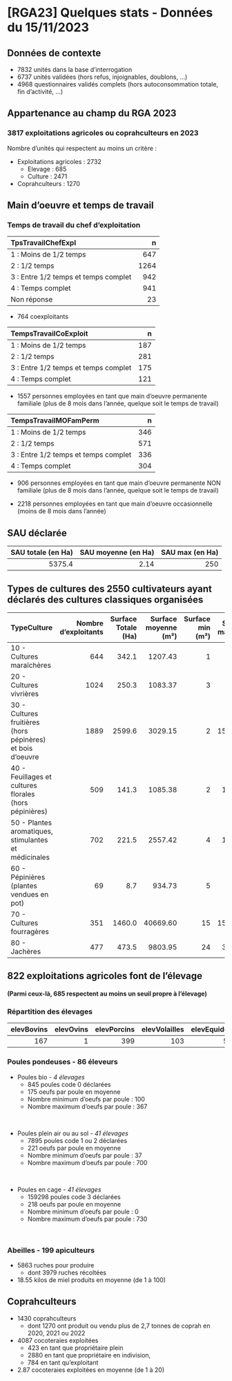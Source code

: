 # \[RGA23\] Quelques stats - Données du 15/11/2023

## Données de contexte

-   7832 unités dans la base d’interrogation
-   6737 unités validées (hors refus, injoignables, doublons, …)
-   4968 questionnaires validés complets (hors autoconsommation totale,
    fin d’activité, …)

## Appartenance au champ du RGA 2023

### 3817 exploitations agricoles ou coprahculteurs en 2023

Nombre d’unités qui respectent au moins un critère :

-   Exploitations agricoles : 2732
    -   Elevage : 685
    -   Culture : 2471
-   Coprahculteurs : 1270

## Main d’oeuvre et temps de travail

### Temps de travail du chef d’exploitation

<table>
<thead>
<tr class="header">
<th style="text-align: left;">TpsTravailChefExpl</th>
<th style="text-align: right;">n</th>
</tr>
</thead>
<tbody>
<tr class="odd">
<td style="text-align: left;">1 : Moins de 1/2 temps</td>
<td style="text-align: right;">647</td>
</tr>
<tr class="even">
<td style="text-align: left;">2 : 1/2 temps</td>
<td style="text-align: right;">1264</td>
</tr>
<tr class="odd">
<td style="text-align: left;">3 : Entre 1/2 temps et temps complet</td>
<td style="text-align: right;">942</td>
</tr>
<tr class="even">
<td style="text-align: left;">4 : Temps complet</td>
<td style="text-align: right;">941</td>
</tr>
<tr class="odd">
<td style="text-align: left;">Non réponse</td>
<td style="text-align: right;">23</td>
</tr>
</tbody>
</table>

-   764 coexploitants

<table>
<thead>
<tr class="header">
<th style="text-align: left;">TempsTravailCoExploit</th>
<th style="text-align: right;">n</th>
</tr>
</thead>
<tbody>
<tr class="odd">
<td style="text-align: left;">1 : Moins de 1/2 temps</td>
<td style="text-align: right;">187</td>
</tr>
<tr class="even">
<td style="text-align: left;">2 : 1/2 temps</td>
<td style="text-align: right;">281</td>
</tr>
<tr class="odd">
<td style="text-align: left;">3 : Entre 1/2 temps et temps complet</td>
<td style="text-align: right;">175</td>
</tr>
<tr class="even">
<td style="text-align: left;">4 : Temps complet</td>
<td style="text-align: right;">121</td>
</tr>
</tbody>
</table>

-   1557 personnes employées en tant que main d’oeuvre permanente
    familiale (plus de 8 mois dans l’année, quelque soit le temps de
    travail)

<table>
<thead>
<tr class="header">
<th style="text-align: left;">TempsTravailMOFamPerm</th>
<th style="text-align: right;">n</th>
</tr>
</thead>
<tbody>
<tr class="odd">
<td style="text-align: left;">1 : Moins de 1/2 temps</td>
<td style="text-align: right;">346</td>
</tr>
<tr class="even">
<td style="text-align: left;">2 : 1/2 temps</td>
<td style="text-align: right;">571</td>
</tr>
<tr class="odd">
<td style="text-align: left;">3 : Entre 1/2 temps et temps complet</td>
<td style="text-align: right;">336</td>
</tr>
<tr class="even">
<td style="text-align: left;">4 : Temps complet</td>
<td style="text-align: right;">304</td>
</tr>
</tbody>
</table>

-   906 personnes employées en tant que main d’oeuvre permanente NON
    familiale (plus de 8 mois dans l’année, quelque soit le temps de
    travail)

-   2218 personnes employées en tant que main d’oeuvre occasionnelle
    (moins de 8 mois dans l’année)

## SAU déclarée

<table>
<thead>
<tr class="header">
<th style="text-align: right;">SAU totale (en Ha)</th>
<th style="text-align: right;">SAU moyenne (en Ha)</th>
<th style="text-align: right;">SAU max (en Ha)</th>
</tr>
</thead>
<tbody>
<tr class="odd">
<td style="text-align: right;">5375.4</td>
<td style="text-align: right;">2.14</td>
<td style="text-align: right;">250</td>
</tr>
</tbody>
</table>

## Types de cultures des 2550 cultivateurs ayant déclarés des cultures classiques organisées

<table>
<colgroup>
<col style="width: 38%" />
<col style="width: 13%" />
<col style="width: 12%" />
<col style="width: 13%" />
<col style="width: 10%" />
<col style="width: 10%" />
</colgroup>
<thead>
<tr class="header">
<th style="text-align: left;">TypeCulture</th>
<th style="text-align: right;">Nombre d’exploitants</th>
<th style="text-align: right;">Surface Totale (Ha)</th>
<th style="text-align: right;">Surface moyenne (m²)</th>
<th style="text-align: right;">Surface min (m²)</th>
<th style="text-align: right;">Surface max (m²)</th>
</tr>
</thead>
<tbody>
<tr class="odd">
<td style="text-align: left;">10 - Cultures maraîchères</td>
<td style="text-align: right;">644</td>
<td style="text-align: right;">342.1</td>
<td style="text-align: right;">1207.43</td>
<td style="text-align: right;">1</td>
<td style="text-align: right;">60000</td>
</tr>
<tr class="even">
<td style="text-align: left;">20 - Cultures vivrières</td>
<td style="text-align: right;">1024</td>
<td style="text-align: right;">250.3</td>
<td style="text-align: right;">1083.37</td>
<td style="text-align: right;">3</td>
<td style="text-align: right;">40000</td>
</tr>
<tr class="odd">
<td style="text-align: left;">30 - Cultures fruitières (hors pépinères)
et bois d’oeuvre</td>
<td style="text-align: right;">1889</td>
<td style="text-align: right;">2599.6</td>
<td style="text-align: right;">3029.15</td>
<td style="text-align: right;">2</td>
<td style="text-align: right;">1500000</td>
</tr>
<tr class="even">
<td style="text-align: left;">40 - Feuillages et cultures florales (hors
pépinières)</td>
<td style="text-align: right;">509</td>
<td style="text-align: right;">141.3</td>
<td style="text-align: right;">1085.38</td>
<td style="text-align: right;">2</td>
<td style="text-align: right;">140000</td>
</tr>
<tr class="odd">
<td style="text-align: left;">50 - Plantes aromatiques, stimulantes et
médicinales</td>
<td style="text-align: right;">702</td>
<td style="text-align: right;">221.5</td>
<td style="text-align: right;">2557.42</td>
<td style="text-align: right;">4</td>
<td style="text-align: right;">130000</td>
</tr>
<tr class="even">
<td style="text-align: left;">60 - Pépinières (plantes vendues en
pot)</td>
<td style="text-align: right;">69</td>
<td style="text-align: right;">8.7</td>
<td style="text-align: right;">934.73</td>
<td style="text-align: right;">5</td>
<td style="text-align: right;">20000</td>
</tr>
<tr class="odd">
<td style="text-align: left;">70 - Cultures fourragères</td>
<td style="text-align: right;">351</td>
<td style="text-align: right;">1460.0</td>
<td style="text-align: right;">40669.60</td>
<td style="text-align: right;">15</td>
<td style="text-align: right;">1500000</td>
</tr>
<tr class="even">
<td style="text-align: left;">80 - Jachères</td>
<td style="text-align: right;">477</td>
<td style="text-align: right;">473.5</td>
<td style="text-align: right;">9803.95</td>
<td style="text-align: right;">24</td>
<td style="text-align: right;">334100</td>
</tr>
</tbody>
</table>

## 822 exploitations agricoles font de l’élevage

#### (Parmi ceux-là, 685 respectent au moins un seuil propre à l’élevage)

### Répartition des élevages

<table>
<colgroup>
<col style="width: 11%" />
<col style="width: 10%" />
<col style="width: 12%" />
<col style="width: 14%" />
<col style="width: 12%" />
<col style="width: 11%" />
<col style="width: 13%" />
<col style="width: 12%" />
</colgroup>
<thead>
<tr class="header">
<th style="text-align: right;">elevBovins</th>
<th style="text-align: right;">elevOvins</th>
<th style="text-align: right;">elevPorcins</th>
<th style="text-align: right;">elevVolailles</th>
<th style="text-align: right;">elevEquides</th>
<th style="text-align: right;">elevLapins</th>
<th style="text-align: right;">elevAbeilles</th>
<th style="text-align: right;">elevCaprins</th>
</tr>
</thead>
<tbody>
<tr class="odd">
<td style="text-align: right;">167</td>
<td style="text-align: right;">1</td>
<td style="text-align: right;">399</td>
<td style="text-align: right;">103</td>
<td style="text-align: right;">53</td>
<td style="text-align: right;">6</td>
<td style="text-align: right;">199</td>
<td style="text-align: right;">167</td>
</tr>
</tbody>
</table>

### Poules pondeuses - 86 éleveurs

-   Poules bio - *4 élevages*
    -   845 poules code 0 déclarées
    -   175 oeufs par poule en moyenne
    -   Nombre minimum d’oeufs par poule : 100
    -   Nombre maximum d’oeufs par poule : 367

<br/>

-   Poules plein air ou au sol - *41 élevages*
    -   7895 poules code 1 ou 2 déclarées
    -   221 oeufs par poule en moyenne
    -   Nombre minimum d’oeufs par poule : 37
    -   Nombre maximum d’oeufs par poule : 700

<br/>

-   Poules en cage - *41 élevages*
    -   159298 poules code 3 déclarées
    -   218 oeufs par poule en moyenne
    -   Nombre minimum d’oeufs par poule : 0
    -   Nombre maximum d’oeufs par poule : 730

<br/>

### Abeilles - 199 apiculteurs

-   5863 ruches pour produire
    -   dont 3979 ruches récoltées
-   18.55 kilos de miel produits en moyenne (de 1 à 100)

## Coprahculteurs

-   1430 coprahculteurs
    -   dont 1270 ont produit ou vendu plus de 2,7 tonnes de coprah en
        2020, 2021 ou 2022
-   4087 cocoteraies exploitées
    -   423 en tant que propriétaire plein
    -   2880 en tant que propriétaire en indivision,
    -   784 en tant qu’exploitant
-   2.87 cocoteraies exploitées en moyenne (de 1 à 20)
